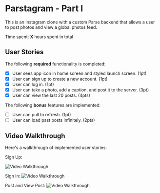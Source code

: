 # Parstagram - Part I

This is an Instagram clone with a custom Parse backend that allows a user to post photos and view a global photos feed.

Time spent: **X** hours spent in total

## User Stories

The following **required** functionality is completed:

- [x] User sees app icon in home screen and styled launch screen. (1pt)
- [x] User can sign up to create a new account. (1pt)
- [x] User can log in. (1pt)
- [x] User can take a photo, add a caption, and post it to the server. (3pt)
- [x] User can view the last 20 posts. (4pts)

The following **bonus** features are implemented:

- [ ] User can pull to refresh. (1pt)
- [ ] User can load past posts infinitely. (2pts)

## Video Walkthrough

Here's a walkthrough of implemented user stories:

Sign Up:




<img src='https://media.giphy.com/media/xRv5MQDo6ZlWWvnUoX/giphy.gif' title='Video Walkthrough' width='' alt='Video Walkthrough' />




Sign In:
<img src='https://media.giphy.com/media/MyKc10xD4GnNWuNjjL/giphy.gif' title='Video Walkthrough' width='' alt='Video Walkthrough' />




Post and View Post:
<img src='https://media.giphy.com/media/GGmtX5wrCEHxLeBf8h/giphy.gif' title='Video Walkthrough' width='' alt='Video Walkthrough' />

